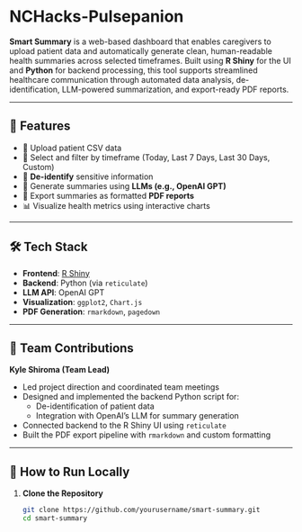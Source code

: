 # NCHacks-Pulsepanion

**Smart Summary** is a web-based dashboard that enables caregivers to upload patient data and automatically generate clean, human-readable health summaries across selected timeframes. Built using **R Shiny** for the UI and **Python** for backend processing, this tool supports streamlined healthcare communication through automated data analysis, de-identification, LLM-powered summarization, and export-ready PDF reports.

---

## 🚀 Features

- 📁 Upload patient CSV data
- 📆 Select and filter by timeframe (Today, Last 7 Days, Last 30 Days, Custom)
- 🔐 **De-identify** sensitive information
- 🤖 Generate summaries using **LLMs (e.g., OpenAI GPT)**
- 📄 Export summaries as formatted **PDF reports**
- 📊 Visualize health metrics using interactive charts

---

## 🛠️ Tech Stack

- **Frontend**: [R Shiny](https://shiny.posit.co/)
- **Backend**: Python (via `reticulate`)
- **LLM API**: OpenAI GPT
- **Visualization**: `ggplot2`, `Chart.js`
- **PDF Generation**: `rmarkdown`, `pagedown`

---

## 👥 Team Contributions

**Kyle Shiroma (Team Lead)**  
- Led project direction and coordinated team meetings  
- Designed and implemented the backend Python script for:  
  - De-identification of patient data  
  - Integration with OpenAI’s LLM for summary generation  
- Connected backend to the R Shiny UI using `reticulate`  
- Built the PDF export pipeline with `rmarkdown` and custom formatting

---

## 📂 How to Run Locally

1. **Clone the Repository**
   ```bash
   git clone https://github.com/yourusername/smart-summary.git
   cd smart-summary


